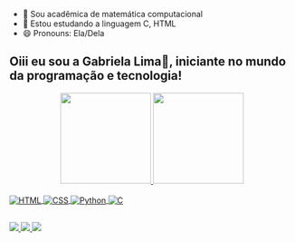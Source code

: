 - 🔭 Sou acadêmica de matemática computacional
- 🌱 Estou estudando a linguagem C, HTML
- 😄 Pronouns: Ela/Dela

## Oiii eu sou a Gabriela Lima👋, iniciante no mundo da programação e tecnologia!

<div align="center">
  <a 
  href="https://github.com/GabrielaGlima">
  <img height="160em" src="https://github-readme-stats.vercel.app/api?username=GabrielaGlima&show_icons=true&theme=dracula&include_all_commits=true&count_private=true"/>
  <img height="160em" src="https://github-readme-stats.vercel.app/api/top-langs/?username=GabrielaGlima&layout=compact&langs_count=7&theme=dracula"/>
</div>
  
<div style="display: inline_block"><br>
  <img align="center" alt="HTML" src="https://img.shields.io/badge/html5-%23E34F26.svg?style=for-the-badge&logo=html5&logoColor=white)">
  <img align="center" alt="CSS"  src="https://img.shields.io/badge/css3-%231572B6.svg?style=for-the-badge&logo=css3&logoColor=white">
  <img align="center" alt="Python"  src="https://img.shields.io/badge/python-3670A0?style=for-the-badge&logo=python&logoColor=white">
  <img align="center" alt="C"  src="https://img.shields.io/badge/c-%2300599C.svg?style=for-the-badge&logo=c&logoColor=white">
  </div>
  
  ##
 
<div> 
    <a target="_blank"
    href="https://instagram.com/gabriela032003" >
    <img src="https://img.shields.io/badge/-Instagram-%23E4405F?style=for-the-badge&logo=instagram&logoColor=white">
    </a>
    <a target="_blank" 
    href="https://www.twitch.tv/XD_eSports" >
    <img src="https://img.shields.io/badge/Twitch-9146FF?style=for-the-badge&logo=twitch&logoColor=white">
    </a> 
    <a target="_blank"
    href="https://www.linkedin.com/in/gabriela-lima-610a9b250/" >
    <img src="https://img.shields.io/badge/-LinkedIn-%230077B5?style=for-the-badge&logo=linkedin&logoColor=white">
    </a> 
</div>
